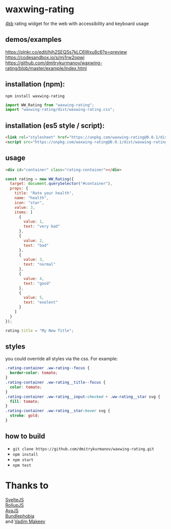 # waxwing-rating 
[4kb](https://bundlephobia.com/result?p=waxwing-rating) rating widget for the web with accessibility and keyboard usage

## demos/examples
https://plnkr.co/edit/hjh2SEQSs7kLC6Wxu8c6?p=preview  
https://codesandbox.io/s/mj1rw2opwj  
https://github.com/dmitrykurmanov/waxwing-rating/blob/master/example/index.html  

## installation (npm): 
`npm install waxwing-rating`

```js
import WW_Rating from "waxwing-rating";
import "waxwing-rating/dist/waxwing-rating.css";
```
 
## installation (es5 style / script):  
 
```html
<link rel="stylesheet" href="https://unpkg.com/waxwing-rating@0.0.1/dist/waxwing-rating.css">
<script src="https://unpkg.com/waxwing-rating@0.0.1/dist/waxwing-rating.min.js"></script>
```

## usage
```html
<div id="container" class="rating-container"></div>
```

```js
const rating = new WW_Rating({
  target: document.querySelector("#container"),
  props: {
    title: "Rate your health",
    name: "health",
    icon: "star",
    value: 3,
    items: [
      {
        value: 1,
        text: "very bad"
      },
      {
        value: 2,
        text: "bad"
      },
      {
        value: 3,
        text: "normal"
      },
      {
        value: 4,
        text: "good"
      },
      {
        value: 5,
        text: "exelent"
      }
    ]
  }
});

rating.title = "My New Title";
```

## styles
you could override all styles via the css. For example:
```css
.rating-container .ww-rating--focus {
  border-color: tomato;
}
.rating-container .ww-rating__title--focus {
  color: tomato;
} 
.rating-container .ww-rating__input:checked + .ww-rating__star svg {
  fill: tomato;
}
.rating-container .ww-rating__star:hover svg {
  stroke: gold;
}
```

## how to build
* `git clone https://github.com/dmitrykurmanov/waxwing-rating.git`
* `npm install`
* `npm start`
* `npm test`

# Thanks to
[SvelteJS](https://github.com/sveltejs/svelte)  
[RollupJS](https://github.com/rollup/rollup)  
[AvaJS](https://github.com/avajs/ava)  
[Bundlephobia](https://github.com/pastelsky/bundlephobia)  
and [Vadim Makeev](https://www.youtube.com/watch?v=EbajTYI-gg8)
